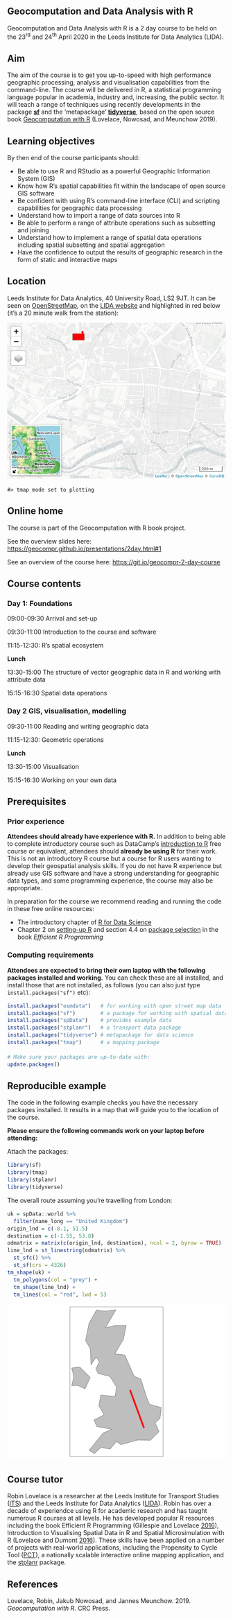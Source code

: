 
<!-- README.md is generated from README.Rmd. Please edit that file -->

## Geocomputation and Data Analysis with R

Geocomputation and Data Analysis with R is a 2 day course to be held on
the 23<sup>rd</sup> and 24<sup>th</sup> April 2020 in the Leeds
Institute for Data Analytics (LIDA).

## Aim

The aim of the course is to get you up-to-speed with high performance
geographic processing, analysis and visualisation capabilities from the
command-line. The course will be delivered in R, a statistical
programming language popular in academia, industry and, increasing, the
public sector. It will teach a range of techniques using recently
developments in the package [**sf**](https://github.com/r-spatial/sf)
and the ‘metapackage’ [**tidyverse**](https://www.tidyverse.org/), based
on the open source book [Geocomputation with
R](https://geocompr.robinlovelace.net/) (Lovelace, Nowosad, and Meunchow
2019).

## Learning objectives

By then end of the course participants should:

  - Be able to use R and RStudio as a powerful Geographic Information
    System (GIS)
    <!-- What the different panels within RStudio are and how to use the view panel interactively -->
  - Know how R’s spatial capabilities fit within the landscape of open
    source GIS software <!-- What are the alternatives to R? -->
    <!-- What are it's strengths/weaknesses? -->
    <!-- How can R interface to dedicated GIS software like QGIS? -->
  - Be confident with using R’s command-line interface (CLI) and
    scripting capabilities for geographic data processing
    <!-- autocompletion --> <!-- using help -->
    <!-- knowing where to search and create a reproducible example to ask questions on a community forum -->
    <!-- source vs console editor --> <!-- projects and scripts -->
    <!-- functions / algorithms -->
  - Understand how to import a range of data sources into R
    <!-- read-in a shapefile --> <!-- write-out a geojson -->
    <!-- 7.2 Retrieving open data -->
    <!-- 7.3 Geographic data packages -->
    <!-- 7.4 Geographic web services --> <!-- 7.5 File formats -->
    <!-- 7.6 Data Input (I) --> <!-- 7.7 Data output (O) -->
  - Be able to perform a range of attribute operations such as
    subsetting and joining <!-- 3.2.1 Vector attribute subsetting -->
    <!-- 3.2.2 Vector attribute aggregation -->
    <!-- 3.2.3 Vector attribute joining -->
    <!-- 3.2.4 Creating attributes and removing spatial information -->
  - Understand how to implement a range of spatial data operations
    including spatial subsetting and spatial aggregation
    <!-- 4.2.1 Spatial subsetting -->
    <!-- 4.2.2 Topological relations --> <!-- 4.2.3 Spatial joining -->
    <!-- 4.2.4 Non-overlapping joins -->
    <!-- 4.2.5 Spatial data aggregation -->
  - Have the confidence to output the results of geographic research in
    the form of static and interactive maps
    <!--     8.2.1 tmap basics --> <!--     8.2.2 Map objects -->
    <!--     8.2.3 Aesthetics --> <!--     8.2.4 Color settings -->
    <!--     8.2.5 Layouts --> <!--     8.2.6 Faceted maps -->
    <!-- 8.4 Interactive maps -->

## Location

Leeds Institute for Data Analytics, 40 University Road, LS2 9JT. It can
be seen on [OpenStreetMap](https://www.openstreetmap.org/way/84749920),
on the [LIDA website](https://lida.leeds.ac.uk/about-lida/contact/) and
highlighted in red below (it’s a 20 minute walk from the station):

![](geolida_files/figure-gfm/unnamed-chunk-2-1.png)<!-- -->

    #> tmap mode set to plotting

## Online home

The course is part of the Geocomputation with R book project.

See the overview slides here:
<https://geocompr.github.io/presentations/2day.html#1>

See an overview of the course here:
<https://git.io/geocompr-2-day-course>

## Course contents

### Day 1: Foundations

09:00-09:30 Arrival and set-up

09:30-11:00 Introduction to the course and
software

<!-- - Introduction to R -->

<!-- - R installation questions/debugging -->

<!-- - How to use RStudio (practical in groups of 2) -->

<!-- - R classes and working with data frames in the **tidyverse** -->

<!-- Idea: get people to say where they are from, how many cups of coffee they drink per week their favourite animal -->

11:15-12:30: R’s spatial
ecosystem

<!-- - Live demo: using R as a GIS -->

<!-- - Spatial data in R -->

<!-- - R's spatial ecosystem (see section [1.4 of Geocomputation with R - package ecosystem](https://geocompr.robinlovelace.net/intro.html#rs-spatial-ecosystem)) -->

<!-- - Practical: [Work through the exercise 1:3 in Chapter 2](https://geocompr.robinlovelace.net/spatial-class.html#ex2) -->

<!--     - Advanced: complete exercises in Chapter 2 -->

<!--     - Bonus: reproduce the results in the `sf` vignette `sf1` -->

<!-- And example from the PCT -->

**Lunch**

13:30-15:00 The structure of vector geographic data in R and working
with attribute
data

<!-- - Vector attribute subsetting -->

<!-- - Vector attribute aggregation -->

<!-- - Vector attribute joining -->

<!-- - Creating attributes and removing spatial information -->

<!-- - Exercises: Chapter [3](https://geocompr.robinlovelace.net/attr.html#exercises-1) -->

<!--     - Core: Questions 1:3 and question 9 -->

<!--     - Bonus: complete as many exercises as possible in Chapter 3 -->

15:15-16:30 Spatial data operations

<!-- - Spatial subsetting -->

<!-- - Topological relations -->

<!-- - Spatial joining -->

<!-- - Non-overlapping joins -->

<!-- - Spatial data aggregation -->

<!-- - Exercises: Chapter 4 -->

### Day 2 GIS, visualisation, modelling

09:30-11:00 Reading and writing geographic data

11:15-12:30: Geometric operations

<!-- And example from the PCT -->

**Lunch**

13:30-15:00 Visualisation

15:15-16:30 Working on your own data

## Prerequisites

### Prior experience

**Attendees should already have experience with R.** In addition to
being able to complete introductory course such as DataCamp’s
[introduction to
R](https://www.datacamp.com/courses/free-introduction-to-r) free course
or equivalent, attendees should **already be using R** for their work.
This is not an introductory R course but a course for R users wanting to
develop their geospatial analysis skills. If you do not have R
experience but already use GIS software and have a strong understanding
for geographic data types, and some programming experience, the course
may also be appropriate.

In preparation for the course we recommend reading and running the code
in these free online resources:

  - The introductory chapter of [R for Data
    Science](https://r4ds.had.co.nz/introduction.html)
  - Chapter 2 on [setting-up
    R](https://csgillespie.github.io/efficientR/set-up.html) and section
    4.4 on [package
    selection](https://csgillespie.github.io/efficientR/workflow.html#package-selection)
    in the book *Efficient R Programming*

### Computing requirements

**Attendees are expected to bring their own laptop with the following
packages installed and working.** You can check these are all installed,
and install those that are not installed, as follows (you can also just
type `install.packages("sf")` etc):

``` r
install.packages("osmdata")   # for working with open street map data
install.packages("sf")        # a package for working with spatial data
install.packages("spData")    # provides example data
install.packages("stplanr")   # a transport data package
install.packages("tidyverse") # metapackage for data science
install.packages("tmap")      # a mapping package

# Make sure your packages are up-to-date with:
update.packages()
```

## Reproducible example

The code in the following example checks you have the necessary packages
installed. It results in a map that will guide you to the location of
the course.

**Please ensure the following commands work on your laptop before
attending:**

Attach the packages:

``` r
library(sf)
library(tmap)
library(stplanr)
library(tidyverse)
```

The overall route assuming you’re travelling from London:

``` r
uk = spData::world %>% 
  filter(name_long == "United Kingdom")
origin_lnd = c(-0.1, 51.5)
destination = c(-1.55, 53.8)
odmatrix = matrix(c(origin_lnd, destination), ncol = 2, byrow = TRUE)
line_lnd = st_linestring(odmatrix) %>% 
  st_sfc() %>% 
  st_sf(crs = 4326)
tm_shape(uk) +
  tm_polygons(col = "grey") +
  tm_shape(line_lnd) +
  tm_lines(col = "red", lwd = 5)
```

![](2-day-course_files/figure-gfm/simpleukmap-1.png)<!-- -->

## Course tutor

Robin Lovelace is a researcher at the Leeds Institute for Transport
Studies ([ITS](https://environment.leeds.ac.uk/transport)) and the Leeds
Institute for Data Analytics ([LIDA](https://lida.leeds.ac.uk/)). Robin
has over a decade of experiendce using R for academic research and has
taught numerous R courses at all levels. He has developed popular R
resources including the book Efficient R Programming (Gillespie and
Lovelace [2016](http://shop.oreilly.com/product/0636920047995.do)),
Introduction to Visualising Spatial Data in R and Spatial
Microsimulation with R (Lovelace and Dumont
[2016](https://github.com/Robinlovelace/spatial-microsim-book)). These
skills have been applied on a number of projects with real-world
applications, including the Propensity to Cycle Tool
([PCT](http://www.pct.bike/)), a nationally scalable interactive online
mapping application, and the
[stplanr](https://github.com/ropensci/stplanr) package.

## References

<div id="refs" class="references">

<div id="ref-lovelace_geocomputation_2019">

Lovelace, Robin, Jakub Nowosad, and Jannes Meunchow. 2019.
*Geocomputation with R*. CRC Press.

</div>

</div>
